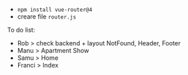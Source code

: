 - `npm install vue-router@4`
- creare file `router.js`


To do list:
- Rob > check backend + layout NotFound, Header, Footer
- Manu > Apartment Show
- Samu > Home
- Franci > Index